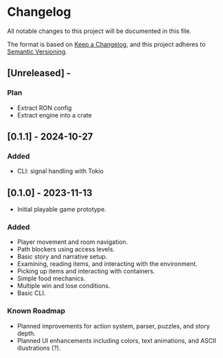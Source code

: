 # Changelog

All notable changes to this project will be documented in this file.

The format is based on [Keep a Changelog](https://keepachangelog.com/en/1.0.0/),
and this project adheres to [Semantic Versioning](https://semver.org/spec/v2.0.0.html).

## [Unreleased] - 
### Plan
- Extract RON config
- Extract engine into a crate


## [0.1.1] - 2024-10-27
### Added
- CLI: signal handling with Tokio

## [0.1.0] - 2023-11-13
- Initial playable game prototype.

### Added
- Player movement and room navigation.
- Path blockers using access levels.
- Basic story and narrative setup.
- Examining, reading items, and interacting with the environment.
- Picking up items and interacting with containers.
- Simple food mechanics.
- Multiple win and lose conditions.
- Basic CLI.

### Known Roadmap
- Planned improvements for action system, parser, puzzles, and story depth.
- Planned UI enhancements including colors, text animations, and ASCII illustrations (?).
